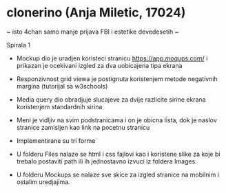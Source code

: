 # clonerino (Anja Miletic, 17024)

~ isto 4chan samo manje prijava FBI i estetike devedesetih ~

Spirala 1

- Mockup dio je uradjen koristeci stranicu https://app.moqups.com/ i prikazan je ocekivani izgled za dva uobicajena tipa ekrana
- Responzivnost grid viewa je postignuta koristenjem metode negativnih margina (tutorijal sa w3schools)
- Media query dio obradjuje slucajeve za dvije razlicite sirine ekrana koristenjem standardnih sirina
- Meni je vidljiv na svim podstranicama i on je obicna lista, dok je naslov stranice zamisljen kao link na pocetnu stranicu
- Implementirane su tri forme 

- U folderu Files nalaze se html i css fajlovi kao i koristene slike za koje bi trebalo postaviti path ili ih jednostavno izvuci iz foldera Images.
- U folderu Mockups se nalaze sve skice za izgled stranice na mobilnim i ostalim uredjajima.

